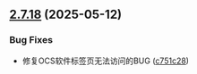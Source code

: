 ## [2.7.18](https://github.com/ocsjs/ocs-desktop/compare/2.7.17...2.7.18) (2025-05-12)


### Bug Fixes

* 修复OCS软件标签页无法访问的BUG ([c751c28](https://github.com/ocsjs/ocs-desktop/commit/c751c2861bdcc0a40bbdb46b087415d4deec30c5))



